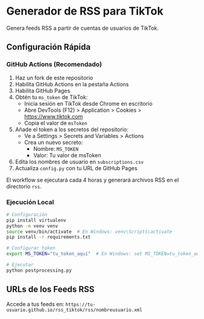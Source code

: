 # Generador de RSS para TikTok

Genera feeds RSS a partir de cuentas de usuarios de TikTok.

## Configuración Rápida

### GitHub Actions (Recomendado)

1. Haz un fork de este repositorio
2. Habilita GitHub Actions en la pestaña Actions
3. Habilita GitHub Pages
4. Obtén tu `ms_token` de TikTok:
   - Inicia sesión en TikTok desde Chrome en escritorio
   - Abre DevTools (F12) > Application > Cookies > https://www.tiktok.com
   - Copia el valor de `msToken`
5. Añade el token a los secretos del repositorio:
   - Ve a Settings > Secrets and Variables > Actions
   - Crea un nuevo secreto:
     - Nombre: `MS_TOKEN`
     - Valor: Tu valor de msToken
6. Edita los nombres de usuario en `subscriptions.csv`
7. Actualiza `config.py` con tu URL de GitHub Pages

El workflow se ejecutará cada 4 horas y generará archivos RSS en el directorio `rss`.

### Ejecución Local

```bash
# Configuración
pip install virtualenv
python -m venv venv
source venv/bin/activate  # En Windows: venv\Scripts\activate
pip install -r requirements.txt

# Configurar token
export MS_TOKEN="tu_token_aquí"  # En Windows: set MS_TOKEN=tu_token_aquí

# Ejecutar
python postprocessing.py
```

## URLs de los Feeds RSS

Accede a tus feeds en: `https://tu-usuario.github.io/rss_tiktok/rss/nombreusuario.xml`